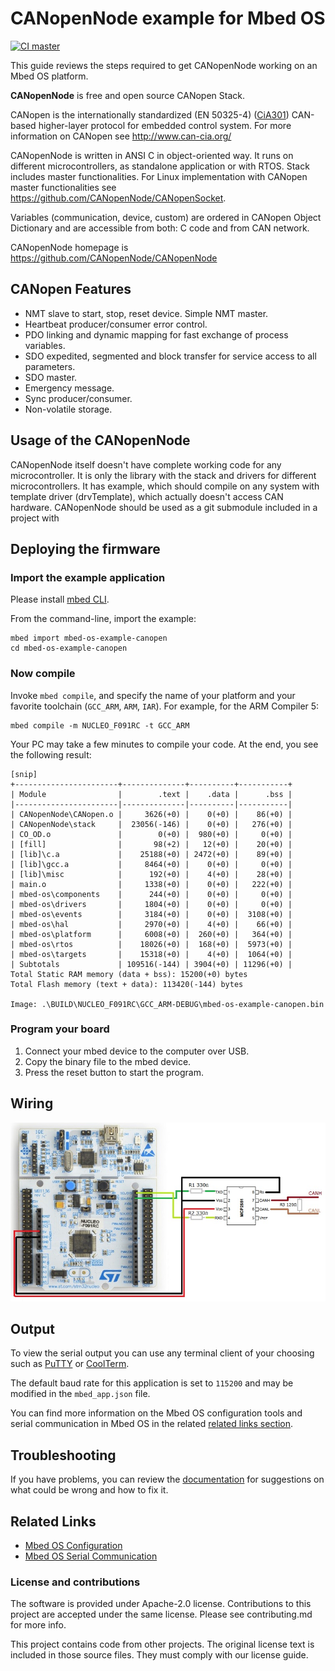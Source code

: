 # CANopenNode example for Mbed OS

[![CI master](https://github.com/Alphatronics/mbed-os-example-canopen/actions/workflows/master.yml/badge.svg)](https://github.com/Alphatronics/mbed-os-example-canopen/actions/workflows/master.yml)

This guide reviews the steps required to get CANopenNode working on an Mbed OS platform.

**CANopenNode** is free and open source CANopen Stack.

CANopen is the internationally standardized (EN 50325-4)
([CiA301](http://can-cia.org/standardization/technical-documents))
CAN-based higher-layer protocol for embedded control system. For more
information on CANopen see http://www.can-cia.org/

CANopenNode is written in ANSI C in object-oriented way. It runs on
different microcontrollers, as standalone application or with RTOS.
Stack includes master functionalities. For Linux implementation with
CANopen master functionalities see
https://github.com/CANopenNode/CANopenSocket.

Variables (communication, device, custom) are ordered in CANopen Object
Dictionary and are accessible from both: C code and from CAN network.

CANopenNode homepage is https://github.com/CANopenNode/CANopenNode

## CANopen Features

 - NMT slave to start, stop, reset device. Simple NMT master.
 - Heartbeat producer/consumer error control.
 - PDO linking and dynamic mapping for fast exchange of process variables.
 - SDO expedited, segmented and block transfer for service access to all parameters.
 - SDO master.
 - Emergency message.
 - Sync producer/consumer.
 - Non-volatile storage.

## Usage of the CANopenNode

CANopenNode itself doesn't have complete working code for any microcontroller.
It is only the library with the stack and drivers for different
microcontrollers. It has example, which should compile on any system with
template driver (drvTemplate), which actually doesn't access CAN hardware.
CANopenNode should be used as a git submodule included in a project with

## Deploying the firmware

### Import the example application

Please install [mbed CLI](https://github.com/ARMmbed/mbed-cli#installing-mbed-cli).

From the command-line, import the example:

```
mbed import mbed-os-example-canopen
cd mbed-os-example-canopen
```

### Now compile

Invoke `mbed compile`, and specify the name of your platform and your favorite toolchain (`GCC_ARM`, `ARM`, `IAR`). For example, for the ARM Compiler 5:

```
mbed compile -m NUCLEO_F091RC -t GCC_ARM
```

Your PC may take a few minutes to compile your code. At the end, you see the following result:

```
[snip]
+-----------------------+--------------+----------+-----------+
| Module                |        .text |    .data |      .bss |
|-----------------------|--------------|----------|-----------|
| CANopenNode\CANopen.o |     3626(+0) |    0(+0) |    86(+0) |
| CANopenNode\stack     |  23056(-146) |    0(+0) |   276(+0) |
| CO_OD.o               |        0(+0) |  980(+0) |     0(+0) |
| [fill]                |       98(+2) |   12(+0) |    20(+0) |
| [lib]\c.a             |    25188(+0) | 2472(+0) |    89(+0) |
| [lib]\gcc.a           |     8464(+0) |    0(+0) |     0(+0) |
| [lib]\misc            |      192(+0) |    4(+0) |    28(+0) |
| main.o                |     1338(+0) |    0(+0) |   222(+0) |
| mbed-os\components    |      244(+0) |    0(+0) |     0(+0) |
| mbed-os\drivers       |     1804(+0) |    0(+0) |     0(+0) |
| mbed-os\events        |     3184(+0) |    0(+0) |  3108(+0) |
| mbed-os\hal           |     2970(+0) |    4(+0) |    66(+0) |
| mbed-os\platform      |     6008(+0) |  260(+0) |   364(+0) |
| mbed-os\rtos          |    18026(+0) |  168(+0) |  5973(+0) |
| mbed-os\targets       |    15318(+0) |    4(+0) |  1064(+0) |
| Subtotals             | 109516(-144) | 3904(+0) | 11296(+0) |
Total Static RAM memory (data + bss): 15200(+0) bytes
Total Flash memory (text + data): 113420(-144) bytes

Image: .\BUILD\NUCLEO_F091RC\GCC_ARM-DEBUG\mbed-os-example-canopen.bin
```

### Program your board

1. Connect your mbed device to the computer over USB.
2. Copy the binary file to the mbed device.
3. Press the reset button to start the program.

## Wiring

![Wiring](doc/wiring.jpg)

## Output

To view the serial output you can use any terminal client of your choosing such as [PuTTY](http://www.putty.org/) or [CoolTerm](http://freeware.the-meiers.org/).

The default baud rate for this application is set to `115200` and may be modified in the `mbed_app.json` file.

You can find more information on the Mbed OS configuration tools and serial communication in Mbed OS in the related [related links section](#related-links).


## Troubleshooting

If you have problems, you can review the [documentation](https://os.mbed.com/docs/latest/tutorials/debugging.html) for suggestions on what could be wrong and how to fix it.

## Related Links

* [Mbed OS Configuration](https://os.mbed.com/docs/latest/reference/configuration.html)
* [Mbed OS Serial Communication](https://os.mbed.com/docs/latest/tutorials/serial-communication.html)

### License and contributions

The software is provided under Apache-2.0 license. Contributions to this project are accepted under the same license. Please see contributing.md for more info.

This project contains code from other projects. The original license text is included in those source files. They must comply with our license guide.
